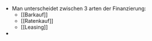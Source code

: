 - Man unterscheidet zwischen 3 arten der Finanzierung:
	- [[Barkauf]]
	- [[Ratenkauf]]
	- [[Leasing]]
-